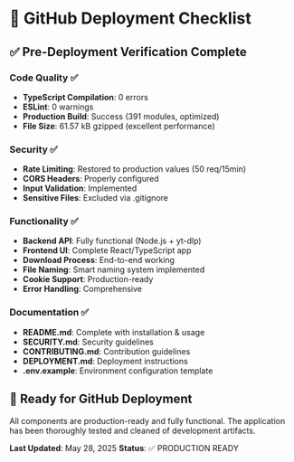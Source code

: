 # 🚀 GitHub Deployment Checklist

## ✅ Pre-Deployment Verification Complete

### Code Quality ✅
- **TypeScript Compilation**: 0 errors
- **ESLint**: 0 warnings
- **Production Build**: Success (391 modules, optimized)
- **File Size**: 61.57 kB gzipped (excellent performance)

### Security ✅
- **Rate Limiting**: Restored to production values (50 req/15min)
- **CORS Headers**: Properly configured
- **Input Validation**: Implemented
- **Sensitive Files**: Excluded via .gitignore

### Functionality ✅
- **Backend API**: Fully functional (Node.js + yt-dlp)
- **Frontend UI**: Complete React/TypeScript app
- **Download Process**: End-to-end working
- **File Naming**: Smart naming system implemented
- **Cookie Support**: Production-ready
- **Error Handling**: Comprehensive

### Documentation ✅
- **README.md**: Complete with installation & usage
- **SECURITY.md**: Security guidelines
- **CONTRIBUTING.md**: Contribution guidelines
- **DEPLOYMENT.md**: Deployment instructions
- **.env.example**: Environment configuration template

## 🎯 Ready for GitHub Deployment

All components are production-ready and fully functional. The application has been thoroughly tested and cleaned of development artifacts.

**Last Updated**: May 28, 2025
**Status**: ✅ PRODUCTION READY
